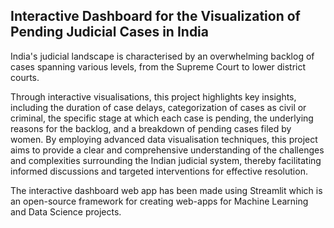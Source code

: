 ## Interactive Dashboard for the Visualization of Pending Judicial Cases in India

India's judicial landscape is characterised by an overwhelming backlog of cases spanning various levels, from the Supreme Court to lower district courts.

Through interactive visualisations, this project highlights key insights, including the duration of case delays, categorization of cases as civil or criminal, the specific stage at which each case is pending, the underlying reasons for the backlog, and a breakdown of pending cases filed by women. By employing advanced data visualisation techniques, this project aims to provide a clear and comprehensive understanding of the challenges and complexities surrounding the Indian judicial system, thereby facilitating informed discussions and targeted interventions for effective resolution.

The interactive dashboard web app has been made using Streamlit which is an open-source framework for creating web-apps for Machine Learning and Data Science projects.
